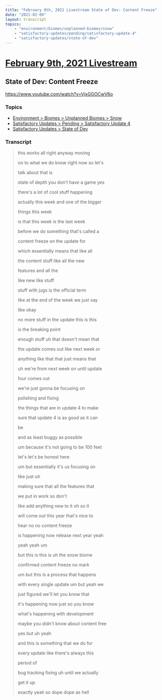 ```yaml
---
title: "February 9th, 2021 Livestream State of Dev: Content Freeze"
date: "2021-02-09"
layout: transcript
topics:
    - "environment/biomes/unplanned-biomes/snow"
    - "satisfactory-updates/pending/satisfactory-update-4"
    - "satisfactory-updates/state-of-dev"
---
```

# [February 9th, 2021 Livestream](../2021-02-09.md)
## State of Dev: Content Freeze
https://www.youtube.com/watch?v=VjxGGOCwV6o

### Topics
* [Environment > Biomes > Unplanned Biomes > Snow](../topics/environment/biomes/unplanned-biomes/snow.md)
* [Satisfactory Updates > Pending > Satisfactory Update 4](../topics/satisfactory-updates/pending/satisfactory-update-4.md)
* [Satisfactory Updates > State of Dev](../topics/satisfactory-updates/state-of-dev.md)

### Transcript

>  this works all right anyway moving
>
> on to what we do know right now so let's
>
> talk about that is
>
> state of depth you don't have a game yes
>
> there's a lot of cool stuff happening
>
> actually this week and one of the bigger
>
> things this week
>
> is that this week is the last week
>
> before we do something that's called a
>
> content freeze on the update for
>
> which essentially means that like all
>
> the content stuff like all the new
>
> features and all the
>
> like new like stuff
>
> stuff with jugs is the official term
>
> like at the end of the week we just say
>
> like okay
>
> no more stuff in the update this is this
>
> is the breaking point
>
> enough stuff uh that doesn't mean that
>
> the update comes out like next week or
>
> anything like that that just means that
>
> uh we're from next week on until update
>
> four comes out
>
> we're just gonna be focusing on
>
> polishing and fixing
>
> the things that are in update 4 to make
>
> sure that update 4 is as good as it can
>
> be
>
> and as least buggy as possible
>
> um because it's not going to be 100 feet
>
> let's let's be honest here
>
> um but essentially it's us focusing on
>
> like just uh
>
> making sure that all the features that
>
> we put in work so don't
>
> like add anything new to it oh so it
>
> will come out this year that's nice to
>
> hear no no content freeze
>
> is happening now release next year yeah
>
> yeah yeah um
>
> but this is this is uh the snow biome
>
> confirmed content freeze no mark
>
> um but this is a process that happens
>
> with every single update um but yeah we
>
> just figured we'll let you know that
>
> it's happening now just so you know
>
> what's happening with development
>
> maybe you didn't know about content free
>
> yes but uh yeah
>
> and this is something that we do for
>
> every update like there's always this
>
> period of
>
> bug tracking fixing uh until we actually
>
> get it up
>
> exactly yeah so dope dope as hell
